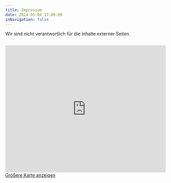 ```yaml
---
title: Impressum
date: 2024-05-04 17:00:00
inNavigation: false
---
```


Wir sind nicht verantwortlich für die Inhalte externer Seiten.

<a href="#" class="image main"><img src="images/pic01.jpg" alt=""/></a>
<iframe width="100%" height="400"
src="https://www.openstreetmap.org/export/embed.html?bbox=8.481678664684297%2C49.52307375839877%2C8.4849750995636%2C49.52498374499003&amp;layer=mapnik"
style="border: none"></iframe>
<br/>
<a href="https://www.openstreetmap.org/#map=19/49.52403/8.48333">Größere Karte anzeigen</a>
